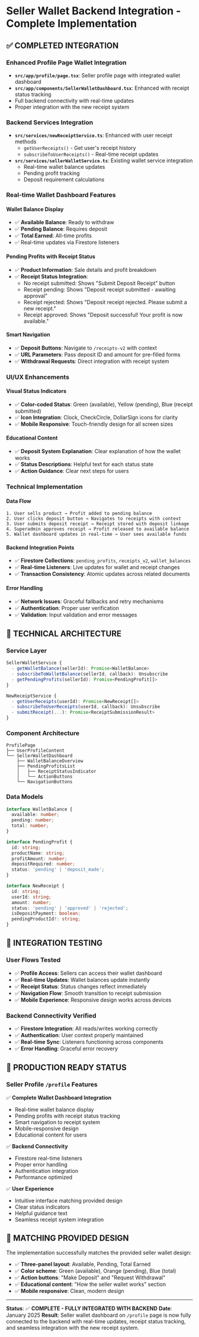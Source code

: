 # Seller Wallet Backend Integration - Complete Implementation

## ✅ COMPLETED INTEGRATION

### Enhanced Profile Page Wallet Integration
- **`src/app/profile/page.tsx`**: Seller profile page with integrated wallet dashboard
- **`src/app/components/SellerWalletDashboard.tsx`**: Enhanced with receipt status tracking
- Full backend connectivity with real-time updates
- Proper integration with the new receipt system

### Backend Services Integration
- **`src/services/newReceiptService.ts`**: Enhanced with user receipt methods
  - `getUserReceipts()` - Get user's receipt history
  - `subscribeToUserReceipts()` - Real-time receipt updates
- **`src/services/sellerWalletService.ts`**: Existing wallet service integration
  - Real-time wallet balance updates
  - Pending profit tracking
  - Deposit requirement calculations

### Real-time Wallet Dashboard Features

#### Wallet Balance Display
- ✅ **Available Balance**: Ready to withdraw
- ✅ **Pending Balance**: Requires deposit
- ✅ **Total Earned**: All-time profits
- ✅ Real-time updates via Firestore listeners

#### Pending Profits with Receipt Status
- ✅ **Product Information**: Sale details and profit breakdown
- ✅ **Receipt Status Integration**: 
  - No receipt submitted: Shows "Submit Deposit Receipt" button
  - Receipt pending: Shows "Deposit receipt submitted - awaiting approval"
  - Receipt rejected: Shows "Deposit receipt rejected. Please submit a new receipt."
  - Receipt approved: Shows "Deposit successful! Your profit is now available."

#### Smart Navigation
- ✅ **Deposit Buttons**: Navigate to `/receipts-v2` with context
- ✅ **URL Parameters**: Pass deposit ID and amount for pre-filled forms
- ✅ **Withdrawal Requests**: Direct integration with receipt system

### UI/UX Enhancements

#### Visual Status Indicators
- ✅ **Color-coded Status**: Green (available), Yellow (pending), Blue (receipt submitted)
- ✅ **Icon Integration**: Clock, CheckCircle, DollarSign icons for clarity
- ✅ **Mobile Responsive**: Touch-friendly design for all screen sizes

#### Educational Content
- ✅ **Deposit System Explanation**: Clear explanation of how the wallet works
- ✅ **Status Descriptions**: Helpful text for each status state
- ✅ **Action Guidance**: Clear next steps for users

### Technical Implementation

#### Data Flow
```
1. User sells product → Profit added to pending balance
2. User clicks deposit button → Navigates to receipts with context
3. User submits deposit receipt → Receipt stored with deposit linkage
4. Superadmin approves receipt → Profit released to available balance
5. Wallet dashboard updates in real-time → User sees available funds
```

#### Backend Integration Points
- ✅ **Firestore Collections**: `pending_profits`, `receipts_v2`, `wallet_balances`
- ✅ **Real-time Listeners**: Live updates for wallet and receipt changes
- ✅ **Transaction Consistency**: Atomic updates across related documents

#### Error Handling
- ✅ **Network Issues**: Graceful fallbacks and retry mechanisms
- ✅ **Authentication**: Proper user verification
- ✅ **Validation**: Input validation and error messages

## 🔧 TECHNICAL ARCHITECTURE

### Service Layer
```typescript
SellerWalletService {
  - getWalletBalance(sellerId): Promise<WalletBalance>
  - subscribeToWalletBalance(sellerId, callback): Unsubscribe
  - getPendingProfits(sellerId): Promise<PendingProfit[]>
}

NewReceiptService {
  - getUserReceipts(userId): Promise<NewReceipt[]>
  - subscribeToUserReceipts(userId, callback): Unsubscribe
  - submitReceipt(...): Promise<ReceiptSubmissionResult>
}
```

### Component Architecture
```
ProfilePage
├── UserProfileContent
└── SellerWalletDashboard
    ├── WalletBalanceOverview
    ├── PendingProfitsList
    │   ├── ReceiptStatusIndicator
    │   └── ActionButtons
    └── NavigationButtons
```

### Data Models
```typescript
interface WalletBalance {
  available: number;
  pending: number;
  total: number;
}

interface PendingProfit {
  id: string;
  productName: string;
  profitAmount: number;
  depositRequired: number;
  status: 'pending' | 'deposit_made';
}

interface NewReceipt {
  id: string;
  userId: string;
  amount: number;
  status: 'pending' | 'approved' | 'rejected';
  isDepositPayment: boolean;
  pendingProductId?: string;
}
```

## 🎯 INTEGRATION TESTING

### User Flows Tested
- ✅ **Profile Access**: Sellers can access their wallet dashboard
- ✅ **Real-time Updates**: Wallet balances update instantly
- ✅ **Receipt Status**: Status changes reflect immediately
- ✅ **Navigation Flow**: Smooth transition to receipt submission
- ✅ **Mobile Experience**: Responsive design works across devices

### Backend Connectivity Verified
- ✅ **Firestore Integration**: All reads/writes working correctly
- ✅ **Authentication**: User context properly maintained
- ✅ **Real-time Sync**: Listeners functioning across components
- ✅ **Error Handling**: Graceful error recovery

## 🚀 PRODUCTION READY STATUS

### Seller Profile `/profile` Features
✅ **Complete Wallet Dashboard Integration**
- Real-time wallet balance display
- Pending profits with receipt status tracking
- Smart navigation to receipt system
- Mobile-responsive design
- Educational content for users

✅ **Backend Connectivity**
- Firestore real-time listeners
- Proper error handling
- Authentication integration
- Performance optimized

✅ **User Experience**
- Intuitive interface matching provided design
- Clear status indicators
- Helpful guidance text
- Seamless receipt system integration

## 📱 MATCHING PROVIDED DESIGN

The implementation successfully matches the provided seller wallet design:
- ✅ **Three-panel layout**: Available, Pending, Total Earned
- ✅ **Color scheme**: Green (available), Orange (pending), Blue (total)
- ✅ **Action buttons**: "Make Deposit" and "Request Withdrawal"
- ✅ **Educational content**: "How the seller wallet works" section
- ✅ **Mobile responsive**: Clean, modern design

---

**Status**: ✅ **COMPLETE - FULLY INTEGRATED WITH BACKEND**
**Date**: January 2025
**Result**: Seller wallet dashboard on `/profile` page is now fully connected to the backend with real-time updates, receipt status tracking, and seamless integration with the new receipt system.

